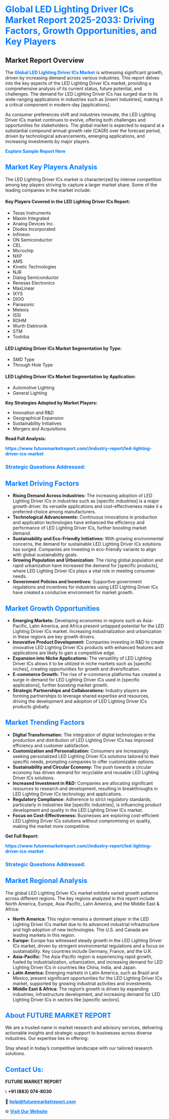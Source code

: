 <h1 style="color: #007BFF;">Global LED Lighting Driver ICs Market Report 2025-2033: Driving Factors, Growth Opportunities, and Key Players</h1>

<section id="overview">
<h2>Market Report Overview</h2>
<p>The <a href="https://www.futuremarketreport.com//industry-report/led-lighting-driver-ics-market" style="color: #007BFF; text-decoration: none;"><strong>Global LED Lighting Driver ICs Market</strong></a> is witnessing significant growth, driven by increasing demand across various industries. This report delves into the key aspects of the LED Lighting Driver ICs market, providing a comprehensive analysis of its current status, future potential, and challenges. The demand for LED Lighting Driver ICs has surged due to its wide-ranging applications in industries such as [insert industries], making it a critical component in modern-day [applications].</p>
<p>As consumer preferences shift and industries innovate, the LED Lighting Driver ICs market continues to evolve, offering both challenges and opportunities for stakeholders. The global market is expected to expand at a substantial compound annual growth rate (CAGR) over the forecast period, driven by technological advancements, emerging applications, and increasing investments by major players.</p>
</section>

<section id="overview">
<p><a href="https://www.futuremarketreport.com//request-sample/reportId=75351" style="color: #007BFF; text-decoration: none;"><strong>Explore Sample Report Here</strong></a></p>
</section>

<section id="key-players">
<h2 style="color: #007BFF;">Market Key Players Analysis</h2>
<p>The LED Lighting Driver ICs market is characterized by intense competition among key players striving to capture a larger market share. Some of the leading companies in the market include:</p>
<h4>Key Players Covered in the LED Lighting Driver ICs Report:</h4>
<ul><li>Texas Instruments</li><li>Maxim Integrated</li><li>Analog Devices Inc.</li><li>Diodes Incorporated</li><li>Infineon</li><li>ON Semiconductor</li><li>CEL</li><li>Microchip</li><li>NXP</li><li>AMS</li><li>Kinetic Technologies</li><li>NJR</li><li>Dialog Semiconductor</li><li>Renesas Electronics</li><li>MaxLinear</li><li>IXYS</li><li>DIOO</li><li>Panasonic</li><li>Melexis</li><li>ISSI</li><li>ROHM</li><li>Wurth Elektronik</li><li>STM</li><li>Toshiba</li></ul>
<h4>LED Lighting Driver ICs Market Segmentation by Type:</h4>
<ul><li>SMD Type</li><li>Through Hole Type</li></ul>

<h4>LED Lighting Driver ICs Market Segmentation by Application:</h4>
<ul><li>Automotive Lighting</li><li>General Lighting</li></ul>
<p><strong>Key Strategies Adopted by Market Players:</strong></p>
<ul>
<li>Innovation and R&D</li>
<li>Geographical Expansion</li>
<li>Sustainability Initiatives</li>
<li>Mergers and Acquisitions</li>
</ul>
</section>

<section>
<p><strong>Read Full Analysis: </strong></p><a href="https://www.futuremarketreport.com//industry-report/led-lighting-driver-ics-market" style="color: #007BFF; text-decoration: none;"><strong>https://www.futuremarketreport.com//industry-report/led-lighting-driver-ics-market</strong></a>
<h3 style="color: #007BFF;">Strategic Questions Addressed:</h3>
</section>

<section id="driving-factors">
<h2 style="color: #007BFF;">Market Driving Factors</h2>
<ul>
<li><strong>Rising Demand Across Industries:</strong> The increasing adoption of LED Lighting Driver ICs in industries such as [specific industries] is a major growth driver. Its versatile applications and cost-effectiveness make it a preferred choice among manufacturers.</li>
<li><strong>Technological Advancements:</strong> Continuous innovations in production and application technologies have enhanced the efficiency and performance of LED Lighting Driver ICs, further boosting market demand.</li>
<li><strong>Sustainability and Eco-Friendly Initiatives:</strong> With growing environmental concerns, the demand for sustainable LED Lighting Driver ICs solutions has surged. Companies are investing in eco-friendly variants to align with global sustainability goals.</li>
<li><strong>Growing Population and Urbanization:</strong> The rising global population and rapid urbanization have increased the demand for [specific products], where LED Lighting Driver ICs plays a vital role in meeting consumer needs.</li>
<li><strong>Government Policies and Incentives:</strong> Supportive government regulations and incentives for industries using LED Lighting Driver ICs have created a conducive environment for market growth.</li>
</ul>
</section>

<section id="growth-opportunities">
<h2 style="color: #007BFF;">Market Growth Opportunities</h2>
<ul>
<li><strong>Emerging Markets:</strong> Developing economies in regions such as Asia-Pacific, Latin America, and Africa present untapped potential for the LED Lighting Driver ICs market. Increasing industrialization and urbanization in these regions are key growth drivers.</li>
<li><strong>Innovative Product Development:</strong> Companies investing in R&D to create innovative LED Lighting Driver ICs products with enhanced features and applications are likely to gain a competitive edge.</li>
<li><strong>Expansion into Niche Applications:</strong> The versatility of LED Lighting Driver ICs allows it to be utilized in niche markets such as [specific niches], creating opportunities for growth and diversification.</li>
<li><strong>E-commerce Growth:</strong> The rise of e-commerce platforms has created a surge in demand for LED Lighting Driver ICs used in [specific applications], further boosting market growth.</li>
<li><strong>Strategic Partnerships and Collaborations:</strong> Industry players are forming partnerships to leverage shared expertise and resources, driving the development and adoption of LED Lighting Driver ICs products globally.</li>
</ul>
</section>

<section id="trending-factors">
<h2 style="color: #007BFF;">Market Trending Factors</h2>
<ul>
<li><strong>Digital Transformation:</strong> The integration of digital technologies in the production and distribution of LED Lighting Driver ICs has improved efficiency and customer satisfaction.</li>
<li><strong>Customization and Personalization:</strong> Consumers are increasingly seeking personalized LED Lighting Driver ICs solutions tailored to their specific needs, prompting companies to offer customizable options.</li>
<li><strong>Sustainability and Circular Economy:</strong> The push towards a circular economy has driven demand for recyclable and reusable LED Lighting Driver ICs solutions.</li>
<li><strong>Increased Investment in R&D:</strong> Companies are allocating significant resources to research and development, resulting in breakthroughs in LED Lighting Driver ICs technology and applications.</li>
<li><strong>Regulatory Compliance:</strong> Adherence to strict regulatory standards, particularly in industries like [specific industries], is influencing product development and quality in the LED Lighting Driver ICs market.</li>
<li><strong>Focus on Cost-Effectiveness:</strong> Businesses are exploring cost-efficient LED Lighting Driver ICs solutions without compromising on quality, making the market more competitive.</li>
</ul>
</section>

<section>
<p><strong>Get Full Report: </strong></p><a href="https://www.futuremarketreport.com//industry-report/led-lighting-driver-ics-market" style="color: #007BFF; text-decoration: none;"><strong>https://www.futuremarketreport.com//industry-report/led-lighting-driver-ics-market</strong></a>
<h3 style="color: #007BFF;">Strategic Questions Addressed:</h3>
</section>


<section id="regional-analysis">
<h2 style="color: #007BFF;">Market Regional Analysis</h2>
<p>The global LED Lighting Driver ICs market exhibits varied growth patterns across different regions. The key regions analyzed in this report include North America, Europe, Asia-Pacific, Latin America, and the Middle East & Africa:</p>
<ul>
<li><strong>North America:</strong> This region remains a dominant player in the LED Lighting Driver ICs market due to its advanced industrial infrastructure and high adoption of new technologies. The U.S. and Canada are leading markets in this region.</li>
<li><strong>Europe:</strong> Europe has witnessed steady growth in the LED Lighting Driver ICs market, driven by stringent environmental regulations and a focus on sustainability. Key countries include Germany, France, and the U.K.</li>
<li><strong>Asia-Pacific:</strong> The Asia-Pacific region is experiencing rapid growth, fueled by industrialization, urbanization, and increasing demand for LED Lighting Driver ICs in countries like China, India, and Japan.</li>
<li><strong>Latin America:</strong> Emerging markets in Latin America, such as Brazil and Mexico, present significant opportunities for the LED Lighting Driver ICs market, supported by growing industrial activities and investments.</li>
<li><strong>Middle East & Africa:</strong> The region’s growth is driven by expanding industries, infrastructure development, and increasing demand for LED Lighting Driver ICs in sectors like [specific sectors].</li>
</ul>
</section>

<footer>
<h2 style="color: #007BFF;">About FUTURE MARKET REPORT</h2>
<p>We are a trusted name in market research and advisory services, delivering actionable insights and strategic support to businesses across diverse industries. Our expertise lies in offering:</p>

<p>Stay ahead in today’s competitive landscape with our tailored research solutions.</p>

<h2 style="color: #007BFF;">Contact Us:</h2>
<p><strong>FUTURE MARKET REPORT</strong></p>
<p>📞 <strong>+91 (883) 074-8030</strong></p>
<p>📧 <strong><a href="mailto:help@futuremarketreport.com" style="color: #007BFF;">help@futuremarketreport.com</a></strong></p>
<p>🌐 <strong><a href="https://www.futuremarketreport.com/" style="color: #007BFF;">Visit Our Website</a></strong></p>
</footer>